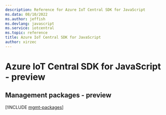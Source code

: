 ```yaml
---
description: Reference for Azure IoT Central SDK for JavaScript
ms.data: 08/10/2022
ms.author: jeffish
ms.devlang: javascript
ms.service: iotcentral
ms.topic: reference
title: Azure IoT Central SDK for JavaScript
author: xirzec
---
```

# Azure IoT Central SDK for JavaScript - preview

## Management packages - preview
[!INCLUDE [mgmt-packages](iot-central-mgmt-index.md)]